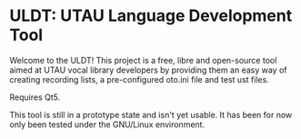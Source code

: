 # ULDT: UTAU Language Development Tool

Welcome to the ULDT! This project is a free, libre and open-source tool 
aimed at UTAU vocal library developers by providing them an easy way of 
creating recording lists, a pre-configured oto.ini file and test ust 
files.

Requires Qt5.

This tool is still in a prototype state and isn't yet usable. It has
been for now only been tested under the GNU/Linux environment.
